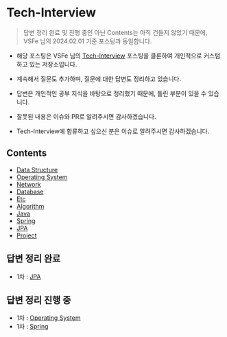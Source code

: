 # Tech-Interview

> 답변 정리 완료 및 진행 중인 아닌 Contents는 아직 건들지 않았기 때문에, VSFe 님의 2024.02.01 기준 포스팅과 동일합니다.
 
- 해당 포스팅은 VSFe 님의 [Tech-Interview](https://github.com/VSFe/Tech-Interview) 포스팅을 클론하여 개인적으로 커스텀하고 있는 저장소입니다.
- 계속해서 질문도 추가하며, 질문에 대한 답변도 정리하고 있습니다.

- 답변은 개인적인 공부 지식을 바탕으로 정리했기 때문에, 틀린 부분이 있을 수 있습니다.
- 잘못된 내용은 이슈와 PR로 알려주시면 감사하겠습니다.

- Tech-Interview에 합류하고 싶으신 분은 이슈로 알려주시면 감사하겠습니다.

## Contents

- [Data Structure](https://github.com/HyuckJuneHong/Tech-Interview/blob/main/01-DATA_STRUCTURE.md)
- [Operating System](https://github.com/HyuckJuneHong/Tech-Interview/blob/main/02-OPERATING_SYSTEM.md)
- [Network](https://github.com/HyuckJuneHong/Tech-Interview/blob/main/03-NETWORK.md)
- [Database](https://github.com/HyuckJuneHong/Tech-Interview/blob/main/04-DATABASE.md)
- [Etc](https://github.com/HyuckJuneHong/Tech-Interview/blob/main/05-ETC.md)
- [Algorithm](https://github.com/HyuckJuneHong/Tech-Interview/blob/main/06-ALGORITHM.md)
- [Java](https://github.com/HyuckJuneHong/Tech-Interview/blob/main/07-JAVA.md)
- [Spring](https://github.com/HyuckJuneHong/Tech-Interview/blob/main/08-SPRING.md)
- [JPA](https://github.com/HyuckJuneHong/Tech-Interview/blob/main/09-JPA.md)
- [Project](https://github.com/HyuckJuneHong/Tech-Interview/blob/main/09-PROJECT.md)

## 답변 정리 완료

- 1차 : [JPA](https://github.com/HyuckJuneHong/Tech-Interview/blob/main/09-JPA.md)

## 답변 정리 진행 중

- 1차 : [Operating System](https://github.com/HyuckJuneHong/Tech-Interview/blob/main/02-OPERATING_SYSTEM.md)
- 1차 : [Spring](https://github.com/HyuckJuneHong/Tech-Interview/blob/main/08-SPRING.md)
